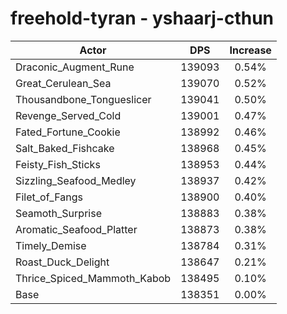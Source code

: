 # freehold-tyran - yshaarj-cthun
| Actor | DPS | Increase |
|---|:---:|:---:|
|Draconic_Augment_Rune|139093|0.54%|
|Great_Cerulean_Sea|139070|0.52%|
|Thousandbone_Tongueslicer|139041|0.50%|
|Revenge_Served_Cold|139001|0.47%|
|Fated_Fortune_Cookie|138992|0.46%|
|Salt_Baked_Fishcake|138968|0.45%|
|Feisty_Fish_Sticks|138953|0.44%|
|Sizzling_Seafood_Medley|138937|0.42%|
|Filet_of_Fangs|138900|0.40%|
|Seamoth_Surprise|138883|0.38%|
|Aromatic_Seafood_Platter|138873|0.38%|
|Timely_Demise|138784|0.31%|
|Roast_Duck_Delight|138647|0.21%|
|Thrice_Spiced_Mammoth_Kabob|138495|0.10%|
|Base|138351|0.00%|
